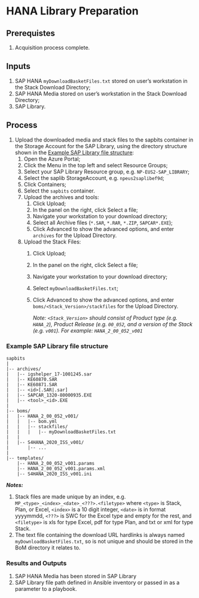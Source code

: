 # HANA Library Preparation

## Prerequistes

1. Acquisition process complete.

## Inputs

1. SAP HANA `myDownloadBasketFiles.txt` stored on user’s workstation in the Stack Download Directory;
1. SAP HANA Media stored on user’s workstation in the Stack Download Directory;
1. SAP Library.

## Process

1. Upload the downloaded media and stack files to the sapbits container in the Storage Account for the SAP Library, using the directory structure shown in the [Example SAP Library file structure](#example-sap-library-file-structure):
   1. Open the Azure Portal;
   1. Click the Menu in the top left and select Resource Groups;
   1. Select your SAP Library Resource group, e.g. `NP-EUS2-SAP_LIBRARY`;
   1. Select the saplib StorageAccount, e.g. `npeus2saplibef9d`;
   1. Click Containers;
   1. Select the `sapbits` container.
   1. Upload the archives and tools:
      1. Click Upload;
      1. In the panel on the right, click Select a file;
      1. Navigate your workstation to your download directory;
      1. Select all Archive files (`*.SAR`, `*.RAR`, `*.ZIP`, `SAPCAR*.EXE`);
      1. Click Advanced to show the advanced options, and enter `archives` for the Upload Directory.
   1. Upload the Stack Files:
      1. Click Upload;
      1. In the panel on the right, click Select a file;
      1. Navigate your workstation to your download directory;
      1. Select `myDownloadBasketFiles.txt`;
      1. Click Advanced to show the advanced options, and enter `boms/<Stack_Version>/stackfiles` for the Upload Directory.

         _Note: `<Stack_Version>` should consist of Product type (e.g. `HANA_2`), Product Release (e.g. `00_052`, and a version of the Stack (e.g. `v001`). For example: `HANA_2_00_052_v001`_

### Example SAP Library file structure

```text
sapbits
|
|-- archives/
|   |-- igshelper_17-1001245.sar
|   |-- KE60870.SAR
|   |-- KE60871.SAR
|   |-- <id>[.SAR|.sar]
|   |-- SAPCAR_1320-80000935.EXE
|   |-- <tool>_<id>.EXE
|
|-- boms/
|   |-- HANA_2_00_052_v001/
|   |   |-- bom.yml
|   |   |-- stackfiles/
|   |   |   |-- myDownloadBasketFiles.txt
|   |
|   |-- S4HANA_2020_ISS_v001/
|       |-- ...
|
|-- templates/
    |-- HANA_2_00_052_v001.params
    |-- HANA_2_00_052_v001.params.xml
    |-- S4HANA_2020_ISS_v001.ini
```

**_Notes:_**

1. Stack files are made unique by an index, e.g. `MP_<type>_<index>_<date>_<???>.<filetype>` where `<type>` is Stack, Plan, or Excel, `<index>` is a 10 digit integer, `<date>` is in format yyyymmdd, `<???>` is SWC for the Excel type and empty for the rest, and `<filetype>` is xls for type Excel, pdf for type Plan, and txt or xml for type Stack.
1. The text file containing the download URL hardlinks is always named `myDownloadBasketFiles.txt`, so is not unique and should be stored in the BoM directory it relates to.

### Results and Outputs

1. SAP HANA Media has been stored in SAP Library
1. SAP Library file path defined in Ansible inventory or passed in as a parameter to a playbook.
